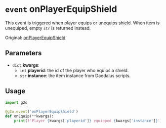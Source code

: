 # `event` onPlayerEquipShield
This event is triggered when player equips or unequips shield. When item is unequiped, empty `str` is returned instead.

Original: [onPlayerEquipShield](https://gothicmultiplayerteam.gitlab.io/docs/0.3.0/script-reference/server-events/player/onPlayerEquipShield/)

## Parameters
* `dict` **kwargs**:
    * `int` **playerid**: the id of the player who equips a shield.
    * `str` **instance**: the item instance from Daedalus scripts.
    
## Usage
```python
import g2o
        
@g2o.event('onPlayerEquipShield')
def onEquip(**kwargs):
    print(f'Player {kwargs['playerid']} equipped {kwargs['instance']}')
```